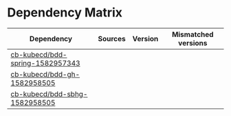 # Dependency Matrix

Dependency | Sources | Version | Mismatched versions
---------- | ------- | ------- | -------------------
[cb-kubecd/bdd-spring-1582957343](https://github.com/cb-kubecd/bdd-spring-1582957343.git) |  | []() | 
[cb-kubecd/bdd-gh-1582958505](https://github.com/cb-kubecd/bdd-gh-1582958505.git) |  | []() | 
[cb-kubecd/bdd-sbhg-1582958505](https://github.com/cb-kubecd/bdd-sbhg-1582958505.git) |  | []() | 
